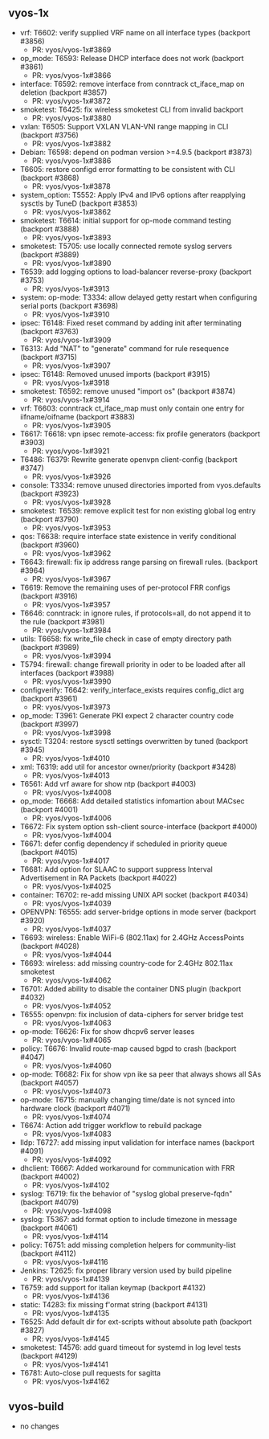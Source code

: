 ## vyos-1x
- vrf: T6602: verify supplied VRF name on all interface types (backport #3856)
   - PR: vyos/vyos-1x#3869
- op_mode: T6593: Release DHCP interface does not work (backport #3861)
   - PR: vyos/vyos-1x#3866
- interface: T6592: remove interface from conntrack ct_iface_map on deletion (backport #3857)
   - PR: vyos/vyos-1x#3872
- smoketest: T6425: fix wireless smoketest CLI from invalid backport
   - PR: vyos/vyos-1x#3880
- vxlan: T6505: Support VXLAN VLAN-VNI range mapping in CLI (backport #3756)
   - PR: vyos/vyos-1x#3882
- Debian: T6598: depend on podman version >=4.9.5 (backport #3873)
   - PR: vyos/vyos-1x#3886
- T6605: restore configd error formatting to be consistent with CLI (backport #3868)
   - PR: vyos/vyos-1x#3878
- system_option: T5552: Apply IPv4 and IPv6 options after reapplying sysctls by TuneD (backport #3853)
   - PR: vyos/vyos-1x#3862
- smoketest: T6614: initial support for op-mode command testing (backport #3888)
   - PR: vyos/vyos-1x#3893
- smoketest: T5705: use locally connected remote syslog servers (backport #3889)
   - PR: vyos/vyos-1x#3890
- T6539: add logging options to load-balancer reverse-proxy (backport #3753)
   - PR: vyos/vyos-1x#3913
- system: op-mode: T3334: allow delayed getty restart when configuring serial ports (backport #3698)
   - PR: vyos/vyos-1x#3910
- ipsec: T6148: Fixed reset command by adding init after terminating (backport #3763)
   - PR: vyos/vyos-1x#3909
- T6313: Add "NAT" to "generate" command for rule resequence (backport #3715)
   - PR: vyos/vyos-1x#3907
- ipsec: T6148: Removed unused imports (backport #3915)
   - PR: vyos/vyos-1x#3918
- smoketest: T6592: remove unused "import os" (backport #3874)
   - PR: vyos/vyos-1x#3914
- vrf: T6603: conntrack ct_iface_map must only contain one entry for iifname/oifname (backport #3883)
   - PR: vyos/vyos-1x#3905
- T6617: T6618: vpn ipsec remote-access: fix profile generators (backport #3903)
   - PR: vyos/vyos-1x#3921
- T6486: T6379: Rewrite generate openvpn client-config (backport #3747)
   - PR: vyos/vyos-1x#3926
- console: T3334: remove unused directories imported from vyos.defaults (backport #3923)
   - PR: vyos/vyos-1x#3928
- smoketest: T6539: remove explicit test for non existing global log entry (backport #3790)
   - PR: vyos/vyos-1x#3953
- qos: T6638: require interface state existence in verify conditional (backport #3960)
   - PR: vyos/vyos-1x#3962
- T6643: firewall: fix ip address range parsing on firewall rules. (backport #3964)
   - PR: vyos/vyos-1x#3967
- T6619: Remove the remaining uses of per-protocol FRR configs (backport #3916)
   - PR: vyos/vyos-1x#3957
- T6646: conntrack: in ignore rules, if protocols=all, do not append it to the rule (backport #3981)
   - PR: vyos/vyos-1x#3984
- utils: T6658: fix write_file check in case of empty directory path (backport #3989)
   - PR: vyos/vyos-1x#3994
- T5794: firewall: change firewall priority in oder to be loaded after all interfaces (backport #3988)
   - PR: vyos/vyos-1x#3990
- configverify: T6642: verify_interface_exists requires config_dict arg (backport #3961)
   - PR: vyos/vyos-1x#3973
- op_mode: T3961: Generate PKI expect 2 character country code (backport #3997)
   - PR: vyos/vyos-1x#3998
- sysctl: T3204: restore sysctl settings overwritten by tuned (backport #3945)
   - PR: vyos/vyos-1x#4010
- xml: T6319: add util for ancestor owner/priority (backport #3428)
   - PR: vyos/vyos-1x#4013
- T6561: Add vrf aware for show ntp (backport #4003)
   - PR: vyos/vyos-1x#4008
- op_mode: T6668: Add detailed statistics infomartion about MACsec  (backport #4001)
   - PR: vyos/vyos-1x#4006
- T6672: Fix system option ssh-client source-interface (backport #4000)
   - PR: vyos/vyos-1x#4004
- T6671: defer config dependency if scheduled in priority queue (backport #4015)
   - PR: vyos/vyos-1x#4017
- T6681: Add option for SLAAC to support suppress Interval Advertisement in RA Packets (backport #4022)
   - PR: vyos/vyos-1x#4025
- container: T6702: re-add missing UNIX API socket (backport #4034)
   - PR: vyos/vyos-1x#4039
- OPENVPN: T6555: add server-bridge options in mode server (backport #3920)
   - PR: vyos/vyos-1x#4037
- T6693: wireless: Enable WiFi-6 (802.11ax) for 2.4GHz AccessPoints (backport #4028)
   - PR: vyos/vyos-1x#4044
- T6693: wireless: add missing country-code for 2.4GHz 802.11ax smoketest
   - PR: vyos/vyos-1x#4062
- T6701: Added ability to disable the container DNS plugin  (backport #4032)
   - PR: vyos/vyos-1x#4052
- T6555: openvpn: fix inclusion of data-ciphers for server bridge test
   - PR: vyos/vyos-1x#4063
- op-mode: T6626: Fix for show dhcpv6 server leases
   - PR: vyos/vyos-1x#4065
- policy: T6676: Invalid route-map caused bgpd to crash (backport #4047)
   - PR: vyos/vyos-1x#4060
- op-mode: T6682: Fix for show vpn ike sa peer that always shows all SAs (backport #4057)
   - PR: vyos/vyos-1x#4073
- op-mode: T6715: manually changing time/date is not synced into hardware clock (backport #4071)
   - PR: vyos/vyos-1x#4074
- T6674: Action add trigger workflow to rebuild package
   - PR: vyos/vyos-1x#4083
- lldp: T6727: add missing input validation for interface names (backport #4091)
   - PR: vyos/vyos-1x#4092
- dhclient: T6667: Added workaround for communication with FRR (backport #4002)
   - PR: vyos/vyos-1x#4102
- syslog: T6719: fix the behavior of "syslog global preserve-fqdn" (backport #4079)
   - PR: vyos/vyos-1x#4098
- syslog: T5367: add format option to include timezone in message (backport #4061)
   - PR: vyos/vyos-1x#4114
- policy: T6751: add missing completion helpers for community-list (backport #4112)
   - PR: vyos/vyos-1x#4116
- Jenkins: T2625: fix proper library version used by build pipeline
   - PR: vyos/vyos-1x#4139
- T6759: add support for italian keymap (backport #4132)
   - PR: vyos/vyos-1x#4136
- static: T4283: fix missing f'ormat string (backport #4131)
   - PR: vyos/vyos-1x#4135
- T6525: Add default dir for ext-scripts without absolute path (backport #3827)
   - PR: vyos/vyos-1x#4145
- smoketest: T4576: add guard timeout for systemd in log level tests (backport #4129)
   - PR: vyos/vyos-1x#4141
- T6781: Auto-close pull requests for sagitta
   - PR: vyos/vyos-1x#4162


## vyos-build
- no changes
